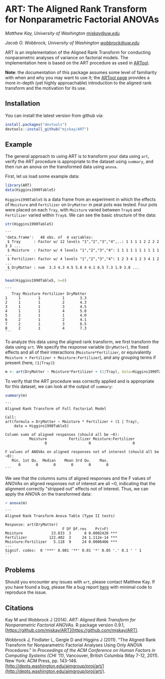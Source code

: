 # ART: The Aligned Rank Transform for Nonparametric Factorial ANOVAs 

_Matthew Kay, University of Washington <mjskay@uw.edu>_

_Jacob O. Wobbrock, University of Washington <wobbrock@uw.edu>_

ART is an implementation of the Aligned Rank Transform for conducting nonparametric analyses of variance on factorial models. The implementation here is based on the ART procedure as used in [ARTool](http://depts.washington.edu/aimgroup/proj/art/). 

__Note__: the documentation of this package assumes some level of familiarity with when and why you may want to use it; the [ARTool page](http://depts.washington.edu/aimgroup/proj/art/) provides a more in-depth (yet highly approachable) introduction to the aligned rank transform and the motivation for its use.

## Installation

You can install the latest version from github via: 

```R
install.packages("devtools")
devtools::install_github("mjskay/ART")
```

## Example

The general approach to using ART is to transform your data using `art`, verify the ART procedure is appropriate to the dataset using `summary`, and then run an anova on the transformed data using `anova`.

First, let us load some example data:

```R
library(ART)
data(Higgins1990Table5)
```

`Higgins1990Table5` is a data frame from an experiment in which the effects of `Moisture` and `Fertilizer` on `DryMatter` in peat pots was tested. Four pots were placed on each `Tray`, with `Moisture` varied between `Tray`s and `Fertilizer` varied within `Tray`s. We can see the basic structure of the data:

```R
str(Higgins1990Table5)
```
    ```
    'data.frame':   48 obs. of  4 variables:
     $ Tray      : Factor w/ 12 levels "1","2","3","4",..: 1 1 1 1 2 2 2 2 3 3 ...
     $ Moisture  : Factor w/ 4 levels "1","2","3","4": 1 1 1 1 1 1 1 1 1 1 ...
     $ Fertilizer: Factor w/ 4 levels "1","2","3","4": 1 2 3 4 1 2 3 4 1 2 ...
     $ DryMatter : num  3.3 4.3 4.5 5.8 4 4.1 6.5 7.3 1.9 3.8 ...
    ```

```R
head(Higgins1990Table5, n=8)
```
    ```
       Tray Moisture Fertilizer DryMatter
    1     1        1          1       3.3
    2     1        1          2       4.3
    3     1        1          3       4.5
    4     1        1          4       5.8
    5     2        1          1       4.0
    6     2        1          2       4.1
    7     2        1          3       6.5
    8     2        1          4       7.3
    ```

To analyze this data using the aligned rank transform, we first transform the data using `art`. We specify the response variable (`DryMatter`), the fixed effects and all of their interactions (`Moisture*Fertilizer`, or equivalently `Moisture + Fertilizer + Moisture:Fertilizer`), and any grouping terms if present (here, `(1|Tray)`):

```R
m <- art(DryMatter ~ Moisture*Fertilizer + (1|Tray), data=Higgins1990Table5)
```

To verify that the ART procedure was correctly applied and is appropriate for this dataset, we can look at the output of `summary`:

```R
summary(m)
```
    ```
    Aligned Rank Transform of Full Factorial Model
    
    Call:
    art(formula = DryMatter ~ Moisture * Fertilizer + (1 | Tray), 
        data = Higgins1990Table5)
    
    Column sums of aligned responses (should all be ~0):
               Moisture          Fertilizer Moisture:Fertilizer 
                      0                   0                   0 
    
    F values of ANOVAs on aligned responses not of interest (should all be ~0):
       Min. 1st Qu.  Median    Mean 3rd Qu.    Max. 
          0       0       0       0       0       0 
    ```

We see that the columns sums of aligned responses and the F values of ANOVAs on aligned responses not of interest are all ~0, indicating that the alignment correctly "stripped out" effects not of interest. Thus, we can apply the ANOVA on the transformed data:

```R
> anova(m)
```
    ```
    Aligned Rank Transform Anova Table (Type II tests)
    
    Response: art(DryMatter)
                              F Df Df.res    Pr(>F)    
    Moisture             23.833  3      8 0.0002420 ***
    Fertilizer          122.402  3     24 1.112e-14 ***
    Moisture:Fertilizer   5.118  9     24 0.0006466 ***
    ---
    Signif. codes:  0 '***' 0.001 '**' 0.01 '*' 0.05 '.' 0.1 ' ' 1
    ```

## Problems

Should you encounter any issues with `art`, please contact Matthew Kay. If you have found a bug, please file a bug report [here](https://github.com/mjskay/ART/issues/new) with minimal code to reproduce the issue.

## Citations

Kay M and Wobbrock J (2014). _ART: Aligned Rank Transform for
Nonparametric Factorial ANOVAs_. R package version 0.9.1, [https://github.com/mjskay/ART](https://github.com/mjskay/ART).

Wobbrock J, Findlater L, Gergle D and Higgins J (2011). "The Aligned
Rank Transform for Nonparametric Factorial Analyses Using Only ANOVA
Procedures." In _Proceedings of the ACM Conference on Human Factors in
Computing Systems (CHI '11)_, Vancouver, British Columbia (May 7-12, 2011). New York: ACM Press, pp. 143-146. [http://depts.washington.edu/aimgroup/proj/art/](http://depts.washington.edu/aimgroup/proj/art/).
